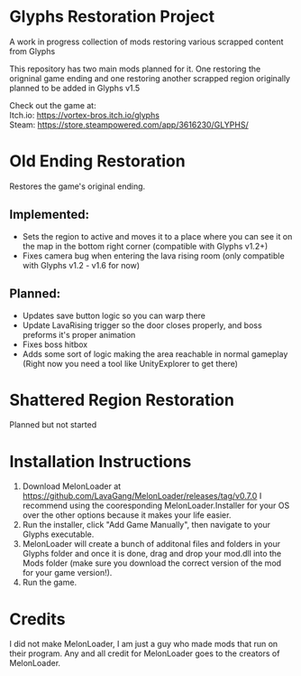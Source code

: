 # Glyphs Restoration Project
A work in progress collection of mods restoring various scrapped content from Glyphs

This repository has two main mods planned for it. One restoring the origninal game ending and one restoring another scrapped region originally planned to be added in Glyphs v1.5

Check out the game at:   
Itch.io: https://vortex-bros.itch.io/glyphs   
Steam: https://store.steampowered.com/app/3616230/GLYPHS/

# Old Ending Restoration
Restores the game's original ending.

## Implemented:
- Sets the region to active and moves it to a place where you can see it on the map in the bottom right corner (compatible with Glyphs v1.2+)
- Fixes camera bug when entering the lava rising room (only compatible with Glyphs v1.2 - v1.6 for now)

## Planned:
- Updates save button logic so you can warp there
- Update LavaRising trigger so the door closes properly, and boss preforms it's proper animation
- Fixes boss hitbox
- Adds some sort of logic making the area reachable in normal gameplay (Right now you need a tool like UnityExplorer to get there)

# Shattered Region Restoration
Planned but not started

# Installation Instructions
1) Download MelonLoader at https://github.com/LavaGang/MelonLoader/releases/tag/v0.7.0 I recommend using the cooresponding MelonLoader.Installer for your OS over the other options because it makes your life easier.
2) Run the installer, click "Add Game Manually", then navigate to your Glyphs executable.
3) MelonLoader will create a bunch of additonal files and folders in your Glyphs folder and once it is done, drag and drop your mod.dll into the Mods folder (make sure you download the correct version of the mod for your game version!).
4) Run the game.

# Credits
I did not make MelonLoader, I am just a guy who made mods that run on their program. Any and all credit for MelonLoader goes to the creators of MelonLoader.
